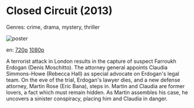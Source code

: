 # Closed Circuit (2013)

Genres: crime, drama, mystery, thriller

![poster](http://image.tmdb.org/t/p/w500/3k7DtTGF7AlAL3dVJ4HiJIwLmZn.jpg)

en:
  [720p](magnet:?xt=urn:btih:2C2D5288DE09050FBC49FB6F27D155D60B76F7C4&tr=udp://glotorrents.pw:6969/announce&tr=udp://tracker.opentrackr.org:1337/announce&tr=udp://torrent.gresille.org:80/announce&tr=udp://tracker.openbittorrent.com:80&tr=udp://tracker.coppersurfer.tk:6969&tr=udp://tracker.leechers-paradise.org:6969&tr=udp://p4p.arenabg.ch:1337&tr=udp://tracker.internetwarriors.net:1337)
  [1080p](magnet:?xt=urn:btih:e3edcf6980313217464da12de99c703a4c653884&dn=Closed+Circuit+(2013)+%5B1080p%5D&tr=udp%3A%2F%2Ftracker.yify-torrents.com%2Fannounce&tr=udp%3A%2F%2Fopen.demonii.com%3A1337%2Fannounce&tr=udp%3A%2F%2Fexodus.desync.com%3A6969&tr=udp%3A%2F%2Ftracker.istole.it%3A80&tr=udp%3A%2F%2Ftracker.publicbt.com%3A80&tr=udp%3A%2F%2Ftracker.publichd.eu%3A80%2Fannounce&tr=udp%3A%2F%2Ftracker.openbittorrent.com%3A80%2Fannounce&tr=udp%3A%2F%2Fcoppersurfer.tk%3A6969%2Fannounce)
  


A terrorist attack in London results in the capture of suspect Farroukh Erdogan (Denis Moschitto). The attorney general appoints Claudia Simmons-Howe (Rebecca Hall) as special advocate on Erdogan's legal team. On the eve of the trial, Erdogan's lawyer dies, and a new defense attorney, Martin Rose (Eric Bana), steps in. Martin and Claudia are former lovers, a fact which must remain hidden. As Martin assembles his case, he uncovers a sinister conspiracy, placing him and Claudia in danger.